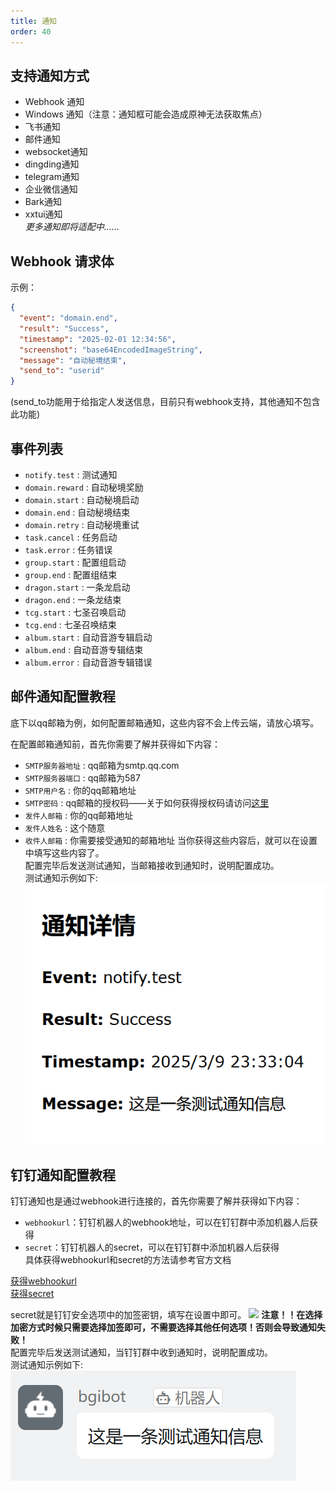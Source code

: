 ```yaml
---
title: 通知
order: 40
---
```



## 支持通知方式

* Webhook 通知
* Windows 通知（注意：通知框可能会造成原神无法获取焦点）
* 飞书通知
* 邮件通知
* websocket通知
* dingding通知
* telegram通知
* 企业微信通知
* Bark通知
* xxtui通知  
*更多通知即将适配中......*
## Webhook 请求体


示例：

```json
{
  "event": "domain.end",
  "result": "Success",
  "timestamp": "2025-02-01 12:34:56",
  "screenshot": "base64EncodedImageString",
  "message": "自动秘境结束",
  "send_to": "userid"
}
```
(send_to功能用于给指定人发送信息，目前只有webhook支持，其他通知不包含此功能)  
## 事件列表

* `notify.test` : 测试通知
* `domain.reward` : 自动秘境奖励
* `domain.start` : 自动秘境启动
* `domain.end` : 自动秘境结束
* `domain.retry` : 自动秘境重试
* `task.cancel` : 任务启动
* `task.error` : 任务错误
* `group.start` : 配置组启动
* `group.end` : 配置组结束
* `dragon.start` : 一条龙启动
* `dragon.end` : 一条龙结束
* `tcg.start` : 七圣召唤启动
* `tcg.end` : 七圣召唤结束
* `album.start` : 自动音游专辑启动
* `album.end` : 自动音游专辑结束
* `album.error` : 自动音游专辑错误

## 邮件通知配置教程
底下以qq邮箱为例，如何配置邮箱通知，这些内容不会上传云端，请放心填写。  

在配置邮箱通知前，首先你需要了解并获得如下内容：  
* `SMTP服务器地址` : qq邮箱为smtp.qq.com
* `SMTP服务器端口` : qq邮箱为587
* `SMTP用户名` : 你的qq邮箱地址
* `SMTP密码` : qq邮箱的授权码——关于如何获得授权码请访问[这里](https://service.mail.qq.com/detail/0/75)
* `发件人邮箱` : 你的qq邮箱地址
* `发件人姓名` : 这个随意
* `收件人邮箱` : 你需要接受通知的邮箱地址
当你获得这些内容后，就可以在设置中填写这些内容了。  
配置完毕后发送测试通知，当邮箱接收到通知时，说明配置成功。  
测试通知示例如下:  
![img.png](../assets/notice/smtp.jpg)  

## 钉钉通知配置教程
钉钉通知也是通过webhook进行连接的，首先你需要了解并获得如下内容：  
* `webhookurl`：钉钉机器人的webhook地址，可以在钉钉群中添加机器人后获得  
* `secret`：钉钉机器人的secret，可以在钉钉群中添加机器人后获得  
具体获得webhookurl和secret的方法请参考官方文档  

[获得webhookurl](https://open.dingtalk.com/document/orgapp/custom-bot-to-send-group-chat-messages)  
[获得secret](https://open.dingtalk.com/document/orgapp/customize-robot-security-settings)

secret就是钉钉安全选项中的加签密钥，填写在设置中即可。
![](https://help-static-aliyun-doc.aliyuncs.com/assets/img/zh-CN/1834868071/p768494.png)
**注意！！在选择加密方式时候只需要选择加签即可，不需要选择其他任何选项！否则会导致通知失败！**  
配置完毕后发送测试通知，当钉钉群中收到通知时，说明配置成功。  
测试通知示例如下:
![img.png](../assets/notice/ddsecret.png)

